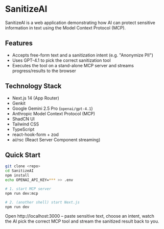# SanitizeAI

SanitizeAI is a web application demonstrating how AI can protect sensitive information in text using the Model Context Protocol (MCP).

## Features
- Accepts free-form text and a sanitization intent (e.g. "Anonymize PII")
- Uses GPT-4.1 to pick the correct sanitization tool
- Executes the tool on a stand-alone MCP server and streams progress/results to the browser

## Technology Stack
- Next.js 14 (App Router)
- Genkit
- Google Gemini 2.5 Pro (`openai/gpt-4.1`)
- Anthropic Model Context Protocol (MCP)
- ShadCN UI
- Tailwind CSS
- TypeScript
- react-hook-form + zod
- ai/rsc (React Server Component streaming)

## Quick Start

```bash
git clone <repo>
cd SanitizeAI
npm install
echo OPENAI_API_KEY=*** >> .env

# 1. start MCP server
npm run dev:mcp

# 2. (another shell) start Next.js
npm run dev
```

Open http://localhost:3000 – paste sensitive text, choose an intent, watch the AI pick the correct MCP tool and stream the sanitized result back to you.
